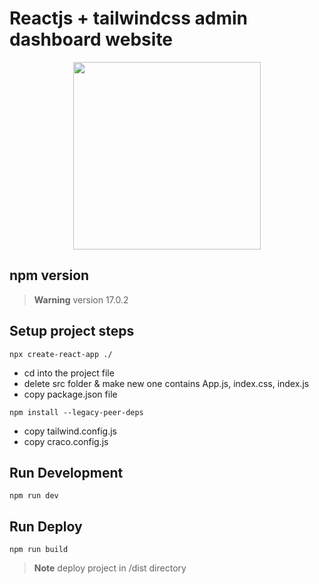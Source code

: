 # Reactjs + tailwindcss admin dashboard website

<div align="center">

<img src="https://skillicons.dev/icons?i=react,tailwind,js" style="width: 300px">

</div>

## npm version

> **Warning**
> version 17.0.2

## Setup project steps

```npm
npx create-react-app ./
```

- cd into the project file
- delete src folder & make new one contains App.js, index.css, index.js
- copy package.json file

```
npm install --legacy-peer-deps
```

- copy tailwind.config.js
- copy craco.config.js

## Run Development

```
npm run dev
```

## Run Deploy
```
npm run build
```

> **Note**
> deploy project in /dist directory
